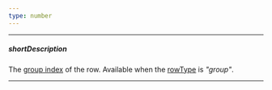 ```yaml
---
type: number
---
```

---
##### shortDescription
The [group index](/concepts/10%20UI%20Widgets/70%20Data%20Grid/040%20Grouping/040%20Calculating%20the%20Group%20Index.md '/Documentation/Guide/UI_Widgets/Data_Grid/Grouping/#Calculating_the_Group_Index') of the row. Available when the [rowType](/api-reference/10%20UI%20Widgets/dxDataGrid/6%20Row/rowType.md '/Documentation/ApiReference/UI_Widgets/dxDataGrid/Row/#rowType') is *"group"*.

---
